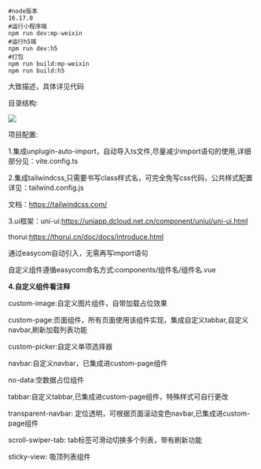```
#node版本
16.17.0
#运行小程序端
npm run dev:mp-weixin
#运行h5端
npm run dev:h5
#打包
npm run build:mp-weixin
npm run build:h5
```

大致描述，具体详见代码

目录结构:

![](https://github.com/Akun97/uniapp_template/blob/master/directory.png?raw=true)

项目配置:

1.集成unplugin-auto-import，自动导入ts文件,尽量减少import语句的使用,详细部分见：vite.config.ts

2.集成tailwindcss,只需要书写class样式名，可完全免写css代码，公共样式配置详见：tailwind.config.js

文档：https://tailwindcss.com/

3.ui框架：uni-ui:https://uniapp.dcloud.net.cn/component/uniui/uni-ui.html

thorui:https://thorui.cn/doc/docs/introduce.html

通过easycom自动引入，无需再写import语句

自定义组件遵循easycom命名方式:components/组件名/组件名.vue

**4.自定义组件看注释**

custom-image:自定义图片组件，自带加载占位效果

custom-page:页面组件，所有页面使用该组件实现，集成自定义tabbar,自定义navbar,刷新加载列表功能

custom-picker:自定义单项选择器

navbar:自定义navbar，已集成进custom-page组件

no-data:空数据占位组件

tabbar:自定义tabbar,已集成进custom-page组件，特殊样式可自行更改

transparent-navbar: 定位透明，可根据页面滚动变色navbar,已集成进custom-page组件

scroll-swiper-tab: tab标签可滑动切换多个列表，带有刷新功能

sticky-view: 吸顶列表组件